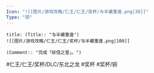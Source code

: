 ```yaml
---
Icon: "![[图片/游戏攻略/仁王/仁王/奖杯/与半藏重逢.png|30]]"
Type: "铜"
---
```

```ad-common-bronze-trophy
title: (Title:: "与半藏重逢")
![[图片/游戏攻略/仁王/仁王/奖杯/与半藏重逢.png|100]]

(Comment:: "完成「妖怪之里」。")
```

#仁王/仁王/奖杯/DLC/东北之龙 #奖杯 #奖杯/铜
